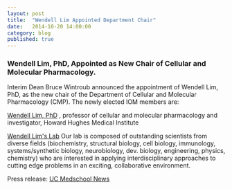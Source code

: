 ```yaml
---
layout: post
title:  "Wendell Lim Appointed Department Chair"
date:   2014-10-20 14:00:00
category: blog
published: true
---
```


### Wendell Lim, PhD, Appointed as New Chair of Cellular and Molecular Pharmacology.

Interim Dean Bruce Wintroub announced the appointment of Wendell Lim, PhD, as the new chair of the Department of Cellular and Molecular Pharmacology (CMP). 
The newly elected IOM members are:

[Wendell Lim, PhD](http://profiles.ucsf.edu/wendell.lim) , professor of cellular and molecular pharmacology and investigator, Howard Hughes Medical Institute

[Wendell Lim's Lab](http://limlab.ucsf.edu/)
 Our lab is composed of outstanding scientists from diverse fields (biochemistry, structural biology, cell biology, immunology, systems/synthetic biology, neurobiology, dev. biology, engineering, physics, chemistry) who are interested in applying interdisciplinary approaches to cutting edge problems in an exciting, collaborative environment.

Press release: [UC Medschool News](http://medschool.ucsf.edu/wendell-lim-phd-appointed-new-chair-cellular-and-molecular-pharmacology)
